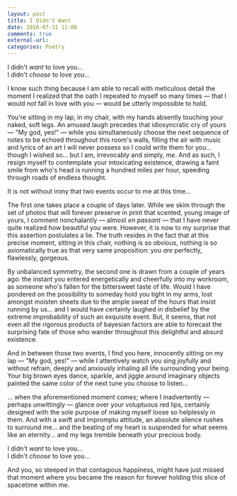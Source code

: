 ```yaml
---
layout: post
title: I Didn't Want
date: 2016-07-31 11:08
comments: true
external-url:
categories: Poetry
---
```


I didn't *want* to love you...<br/>
I didn't *choose* to love you...

I know such thing because I am able to recall with meticulous detail the moment I realized that the oath I repeated to myself so many times — that I would *not* fall in love with you — would be utterly impossible to hold.

You're sitting in my lap, in my chair, with my hands absently touching your naked, soft legs. An amused laugh precedes that idiosyncratic cry of yours — "My god, yes!" — while you simultaneously choose the next sequence of notes to be echoed throughout this room's walls, filling the air with music and lyrics of an art I will never possess so I could write them for you... though I wished so... but I am, irrevocably and simply, *me*. And as such, I resign myself to contemplate your intoxicating existence, drawing a faint smile from who's head is running a hundred miles per hour, speeding through roads of endless thought.

It is not without irony that two events occur to me at this time...

The first one takes place a couple of days later. While we skim through the set of photos that will forever preserve in print that scented, young image of yours, I comment nonchalantly — almost *en passant* — that I have never quite realized how beautiful you were. However, it is now to my surprise that this assertion postulates a lie. The truth resides in the fact that at this precise moment, sitting in this chair, nothing is so obvious, nothing is so axiomatically true as that very same proposition: you *are* perfectly, flawlessly, gorgeous.

By unbalanced symmetry, the second one is drawn from a couple of years ago: the instant you entered energetically and cheerfully into my workroom, as someone who's fallen for the bittersweet taste of life. Would I have pondered on the possibility to someday hold you tight in my arms, lost amongst moisten sheets due to the ample sweat of the hours that insist running by us... and I would have certainly laughed in disbelief by the extreme improbability of such an exquisite event. But, it seems, that not even all the rigorous products of bayesian factors are able to forecast the surprising fate of those who wander throughout this delightful and absurd existence.

And in between those two events, I find you here, innocently sitting on my lap — "My god, yes!" — while I attentively watch you sing joyfully and without refrain, deeply and anxiously inhaling all life surrounding your being. Your big brown eyes dance, sparkle, and jiggle around imaginary objects painted the same color of the next tune you choose to listen...

... when the aforementioned moment comes; where I inadvertently — perhaps unwittingly — glance over your voluptuous red lips, certainly designed with the sole purpose of making myself loose so helplessly in them. And with a swift and impromptu attitude, an absolute silence rushes to surround me... and the beating of my heart is suspended for what seems like an eternity... and my legs tremble beneath your precious body.

I didn't *want* to love you...<br/>
I didn't *choose* to love you...

And you, so steeped in that contagious happiness, might have just missed that moment where you became the reason for forever holding this slice of spacetime within me.
